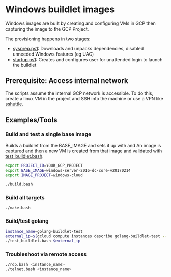 # Windows buildlet images

Windows images are built by creating and configuring VMs in GCP then capturing the image to the GCP Project.

The provisioning happens in two stages:
  - [sysprep.ps1](./sysprep.ps1): Downloads and unpacks dependencies, disabled unneeded Windows features (eg UAC)
  - [startup.ps1](./startup.ps1): Creates and configures user for unattended login to launch the buildlet

## Prerequisite: Access internal network

The scripts assume the internal GCP network is accessible. To do this, create a linux VM in the project and SSH into the machine or use a VPN like [sshuttle](https://github.com/apenwarr/sshuttle).

## Examples/Tools

### Build and test a single base image
Builds a buildlet from the BASE_IMAGE and sets it up with  and  An image is captured and then a new VM is created from that image and validated with [test_buildlet.bash](./test_buildlet.bash).

```bash
export PROJECT_ID=YOUR_GCP_PROJECT
export BASE_IMAGE=windows-server-2016-dc-core-v20170214
export IMAGE_PROJECT=windows-cloud

./build.bash
```

### Build all targets
```bash
./make.bash
```

### Build/test golang
```bash
instance_name=golang-buildlet-test
external_ip=$(gcloud compute instances describe golang-buildlet-test --project=${PROJECT_ID} --zone=${ZONE} --format="value(networkInterfaces[0].accessConfigs[0].natIP)")
./test_buildlet.bash $external_ip
```

### Troubleshoot via remote access
```bash
./rdp.bash <instance_name>
./telnet.bash <instance_name>
```
